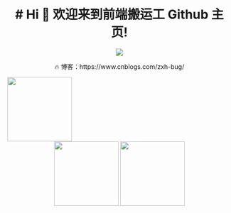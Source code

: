 <h1  align="center"># Hi 🎉 欢迎来到前端搬运工 Github 主页!</h1>
<p  align="center">
    <img  src="https://readme-typing-svg.herokuapp.com/?lines=%E6%AC%A2%E8%BF%8E%E6%9D%A5%E5%88%B0%E5%89%8D%E7%AB%AF%E6%90%AC%E8%BF%90%E5%B7%A5GitHub%E4%B8%BB%E9%A1%B5;%E5%8D%9A%E5%AE%A2%E5%9B%AD%EF%BC%9Ahttps%3A%2F%2Fwww.cnblogs.com%2Fzxh-bug%2F&font=Roboto" />
</p>
<p  align="center">🔥 博客：https://www.cnblogs.com/zxh-bug/ </p>
 <img src="https://github-readme-activity-graph.cyclic.app/graph?username=11477872997&theme=dracula" height=145/>
<div  align="center">
    <img src="https://github-readme-stats.vercel.app/api/top-langs/?username=11477872997&layout=compact" height=145/>
    <img src="https://github-readme-stats.vercel.app/api?username=11477872997&count_private=true&show_icons=true" height=145/>
</div>


